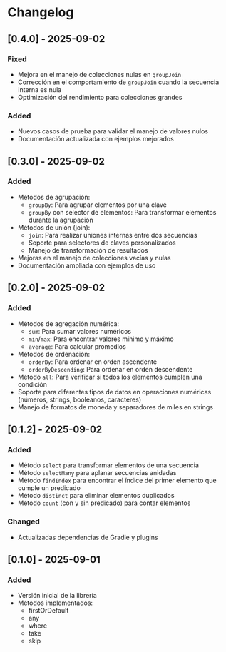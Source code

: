 # Changelog

## [0.4.0] - 2025-09-02
### Fixed
- Mejora en el manejo de colecciones nulas en `groupJoin`
- Corrección en el comportamiento de `groupJoin` cuando la secuencia interna es nula
- Optimización del rendimiento para colecciones grandes

### Added
- Nuevos casos de prueba para validar el manejo de valores nulos
- Documentación actualizada con ejemplos mejorados

## [0.3.0] - 2025-09-02
### Added
- Métodos de agrupación:
  - `groupBy`: Para agrupar elementos por una clave
  - `groupBy` con selector de elementos: Para transformar elementos durante la agrupación
- Métodos de unión (join):
  - `join`: Para realizar uniones internas entre dos secuencias
  - Soporte para selectores de claves personalizados
  - Manejo de transformación de resultados
- Mejoras en el manejo de colecciones vacías y nulas
- Documentación ampliada con ejemplos de uso

## [0.2.0] - 2025-09-02
### Added
- Métodos de agregación numérica:
  - `sum`: Para sumar valores numéricos
  - `min`/`max`: Para encontrar valores mínimo y máximo
  - `average`: Para calcular promedios
- Métodos de ordenación:
  - `orderBy`: Para ordenar en orden ascendente
  - `orderByDescending`: Para ordenar en orden descendente
- Método `all`: Para verificar si todos los elementos cumplen una condición
- Soporte para diferentes tipos de datos en operaciones numéricas (números, strings, booleanos, caracteres)
- Manejo de formatos de moneda y separadores de miles en strings

## [0.1.2] - 2025-09-02
### Added
- Método `select` para transformar elementos de una secuencia
- Método `selectMany` para aplanar secuencias anidadas
- Método `findIndex` para encontrar el índice del primer elemento que cumple un predicado
- Método `distinct` para eliminar elementos duplicados
- Método `count` (con y sin predicado) para contar elementos

### Changed
- Actualizadas dependencias de Gradle y plugins

## [0.1.0] - 2025-09-01
### Added
- Versión inicial de la librería
- Métodos implementados:
  - firstOrDefault
  - any
  - where
  - take
  - skip
